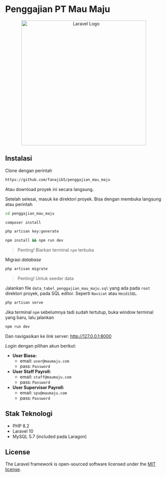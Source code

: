 # Penggajian PT Mau Maju

<p align="center"><a href="https://laravel.com" target="_blank"><img src="https://raw.githubusercontent.com/laravel/art/master/logo-lockup/5%20SVG/2%20CMYK/1%20Full%20Color/laravel-logolockup-cmyk-red.svg" width="400" alt="Laravel Logo"></a></p>

## Instalasi

Clone dengan perintah

```bash
https://github.com/fanajib5/penggajian_mau_maju
```

Atau download proyek ini secara langsung.

Setelah selesai, masuk ke direktori proyek. Bisa dengan membuka langsung atau perintah

```bash
cd penggajian_mau_maju
```

```bash
composer install
```

```bash
php artisan key:generate
```

```bash
npm install && npm run dev
```

> Penting! Biarkan terminal `npm` terbuka

Migrasi *database*

```bash
php artisan migrate
```

>Penting! Untuk seeder data

Jalankan file `data_tabel_penggajian_mau_maju.sql` yang ada pada `root` direktori proyek, pada SQL editor. Seperti `Navicat` atau `HeidiSQL`.

```bash
php artisan serve
```

Jika terminal `npm` sebelumnya tadi sudah tertutup, buka window terminal yang baru, lalu jalankan

```bash
npm run dev
```

Dan navigasikan ke *link* server: <http://127.0.0.1:8000>

*Login* dengan pilihan akun berikut:

* **User Biasa:**
  * email: `user@maumaju.com`
  * pass: `Password`
* **User Staff Payroll:**
  * email: `staff@maumaju.com`
  * pass: `Password`
* **User Supervisor Payroll:**
  * email: `spv@maumaju.com`
  * pass: `Password`

## Stak Teknologi

* PHP 8.2
* Laravel 10
* MySQL 5.7 (included pada Laragon)

## License

The Laravel framework is open-sourced software licensed under the [MIT license](https://opensource.org/licenses/MIT).
